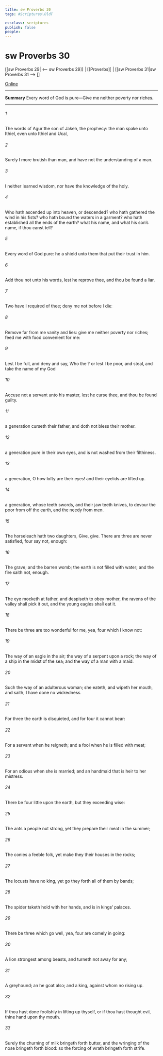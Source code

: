 ```yaml
---
title: sw Proverbs 30
tags: #Scriptures\OldT

cssclass: scriptures
publish: false
people:
---
```


# sw Proverbs 30
[[sw Proverbs 29| <-- sw Proverbs 29]] | [[Proverbs]] | [[sw Proverbs 31|sw Proverbs 31 --> ]]

[Online](https://churchofjesuschrist.org/study/scriptures/ot/prov/30?lang=eng)

---
__Summary__
Every word of God is pure—Give me neither poverty nor riches.

---
###### 1 
The words of Agur the son of Jakeh,  the prophecy: the man spake unto Ithiel, even unto Ithiel and Ucal,

###### 2 
Surely I  more brutish than  man, and have not the understanding of a man.

###### 3 
I neither learned wisdom, nor have the knowledge of the holy.

###### 4 
Who hath ascended up into heaven, or descended? who hath gathered the wind in his fists? who hath bound the waters in a garment? who hath established all the ends of the earth? what  his name, and what  his son’s name, if thou canst tell?

###### 5 
Every word of God  pure: he  a shield unto them that put their trust in him.

###### 6 
Add thou not unto his words, lest he reprove thee, and thou be found a liar.

###### 7 
Two  have I required of thee; deny me  not before I die:

###### 8 
Remove far from me vanity and lies: give me neither poverty nor riches; feed me with food convenient for me:

###### 9 
Lest I be full, and deny  and say, Who  the ? or lest I be poor, and steal, and take the name of my God 

###### 10 
Accuse not a servant unto his master, lest he curse thee, and thou be found guilty.

###### 11 
 a generation  curseth their father, and doth not bless their mother.

###### 12 
 a generation  pure in their own eyes, and  is not washed from their filthiness.

###### 13 
 a generation, O how lofty are their eyes! and their eyelids are lifted up.

###### 14 
 a generation, whose teeth  swords, and their jaw teeth  knives, to devour the poor from off the earth, and the needy from  men.

###### 15 
The horseleach hath two daughters,  Give, give. There are three  are never satisfied,  four  say not,  enough:

###### 16 
The grave; and the barren womb; the earth  is not filled with water; and the fire  saith not,  enough.

###### 17 
The eye  mocketh at  father, and despiseth to obey  mother, the ravens of the valley shall pick it out, and the young eagles shall eat it.

###### 18 
There be three  are too wonderful for me, yea, four which I know not:

###### 19 
The way of an eagle in the air; the way of a serpent upon a rock; the way of a ship in the midst of the sea; and the way of a man with a maid.

###### 20 
Such  the way of an adulterous woman; she eateth, and wipeth her mouth, and saith, I have done no wickedness.

###### 21 
For three  the earth is disquieted, and for four  it cannot bear:

###### 22 
For a servant when he reigneth; and a fool when he is filled with meat;

###### 23 
For an odious  when she is married; and an handmaid that is heir to her mistress.

###### 24 
There be four  little upon the earth, but they  exceeding wise:

###### 25 
The ants  a people not strong, yet they prepare their meat in the summer;

###### 26 
The conies  a feeble folk, yet make they their houses in the rocks;

###### 27 
The locusts have no king, yet go they forth all of them by bands;

###### 28 
The spider taketh hold with her hands, and is in kings’ palaces.

###### 29 
There be three  which go well, yea, four are comely in going:

###### 30 
A lion  strongest among beasts, and turneth not away for any;

###### 31 
A greyhound; an he goat also; and a king, against whom  no rising up.

###### 32 
If thou hast done foolishly in lifting up thyself, or if thou hast thought evil,  thine hand upon thy mouth.

###### 33 
Surely the churning of milk bringeth forth butter, and the wringing of the nose bringeth forth blood: so the forcing of wrath bringeth forth strife.

